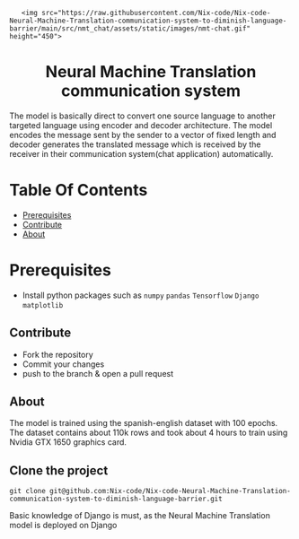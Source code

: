 <p align="center">
 
       
       <img src="https://raw.githubusercontent.com/Nix-code/Nix-code-Neural-Machine-Translation-communication-system-to-diminish-language-barrier/main/src/nmt_chat/assets/static/images/nmt-chat.gif" height="450">
</p>
<h1 align="center" style="border: 0;"> Neural Machine Translation communication system </h1>

The model is basically direct to convert one source language to another targeted language using encoder and decoder architecture. The model encodes the message sent by the sender to a vector of fixed length and decoder generates the translated message which is received by the receiver in their communication system(chat application) automatically.

# Table Of Contents

-   [Prerequisites](#prerequisites)
-   [Contribute](#Contribute)
-   [About](#About)



# Prerequisites

-   Install python packages such as `numpy` `pandas` `Tensorflow` `Django` `matplotlib`


## Contribute


-   Fork the repository
-   Commit your changes
-   push to the branch & open a pull request

## About
The model is trained using the spanish-english dataset with 100 epochs. The dataset contains about 110k rows and took about 4 hours to train using Nvidia GTX 1650 graphics card.

## Clone the project

```
git clone git@github.com:Nix-code/Nix-code-Neural-Machine-Translation-communication-system-to-diminish-language-barrier.git
```

Basic knowledge of Django is must, as the Neural Machine Translation model is deployed on Django


